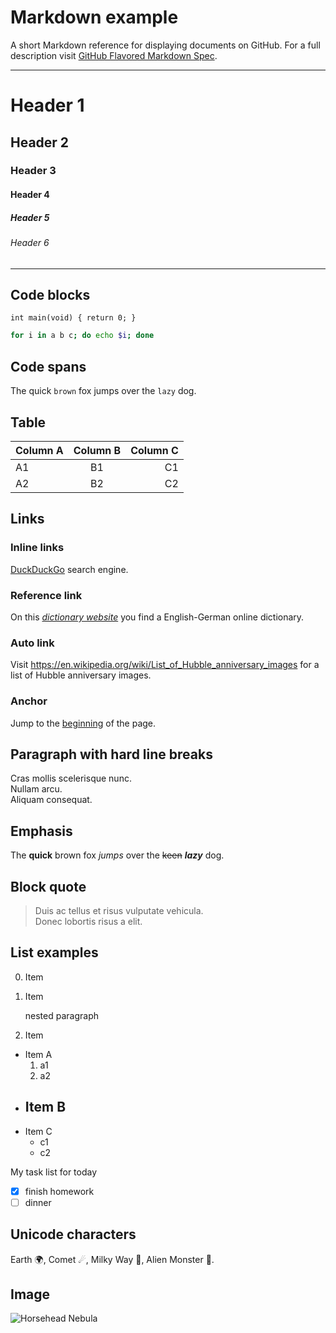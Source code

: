 # Markdown example

A short Markdown reference for displaying documents on GitHub. For a full description visit [GitHub Flavored Markdown Spec](<https://github.github.com/gfm/> "GitHub Flavored Markdown Spec").

---

# Header 1
## Header 2
### Header 3
#### Header 4
##### Header 5
###### Header 6

---

## Code blocks

    int main(void) { return 0; }

~~~bash
for i in a b c; do echo $i; done
~~~

## Code spans

The quick `brown` fox jumps over the `lazy` dog.

## Table
| Column A | Column B | Column C |
| -------- | :------: | -------: |
| A1       | B1       | C1       |
| A2       | B2       | C2       |

## Links
[*dictionary website*]: http://english.german-dictionary.net/ "English-German dictionary"

### Inline links
[DuckDuckGo](<https://www.duckduckgo.com> "DuckDuckGo") search engine.

### Reference link
On this [*dictionary website*] you find a English-German online dictionary.

### Auto link
Visit <https://en.wikipedia.org/wiki/List_of_Hubble_anniversary_images> for a list of Hubble anniversary images.

### Anchor
Jump to the [beginning](#markdown-example) of the page.

## Paragraph with hard line breaks

Cras mollis scelerisque nunc.\
Nullam arcu.\
Aliquam consequat.

## Emphasis

The **quick** brown fox *jumps* over the ~~keen~~ ***lazy*** dog.

## Block quote

> Duis ac tellus et risus vulputate vehicula.  
> Donec lobortis risus a elit.  

## List examples

0. Item
1. Item

   nested paragraph
   
2. Item

- Item A
  1. a1
  2. a2
- ## Item B
- Item C
  - c1
  - c2

My task list for today
- [x] finish homework
- [ ] dinner

## Unicode characters

Earth &#x1F30d;, Comet &#x2604;, Milky Way &#x1f30c;, Alien Monster &#x1f47e;.

## Image

![Horsehead Nebula](<https://upload.wikimedia.org/wikipedia/commons/thumb/4/46/Horsehead-Hubble.jpg/320px-Horsehead-Hubble.jpg> "Horsehead Nebula")
